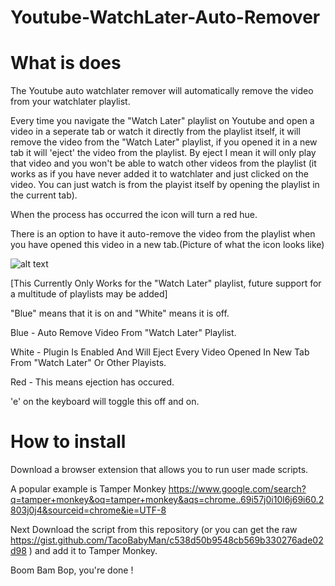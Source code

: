 # Youtube-WatchLater-Auto-Remover

# What is does
The Youtube auto watchlater remover will automatically remove the video from your watchlater playlist.

Every time you navigate the "Watch Later" playlist on Youtube and open a video in a seperate tab or watch it directly from the playlist itself, it will remove the video from the "Watch Later" playlist, if you opened it in a new tab it will 'eject' the video from the playlist. By eject I mean it will only play that video and you won't be able to watch other videos from the playlist (it works as if you have never added it to watchlater and just clicked on the video. You can just watch is from the playist itself by opening the playlist in the current tab).

When the process has occurred the icon will turn a red hue.

There is an option to have it auto-remove the video from the playlist when you have opened this video in a new tab.(Picture of what the icon looks like)

![alt text](https://i.ibb.co/nPbPYZL/Screenshot-from-2022-04-11-14-13-07.png)

[This Currently Only Works for the "Watch Later" playlist, future support for a multitude of playlists may be added]

"Blue" means that it is on and "White" means it is off. 
  
  Blue - Auto Remove Video From "Watch Later" Playlist.
  
  White - Plugin Is Enabled And Will Eject Every Video Opened In New Tab From "Watch Later" Or Other Playists.
  
  Red - This means ejection has occured.
  
  'e' on the keyboard will toggle this off and on.

# How to install
Download a browser extension that allows you to run user made scripts. 

A popular example is Tamper Monkey
https://www.google.com/search?q=tamper+monkey&oq=tamper+monkey&aqs=chrome..69i57j0i10l6j69i60.2803j0j4&sourceid=chrome&ie=UTF-8

Next Download the script from this repository (or you can get the raw https://gist.github.com/TacoBabyMan/c538d50b9548cb569b330276ade02d98 ) and add it to Tamper Monkey.

Boom Bam Bop, you're done !
